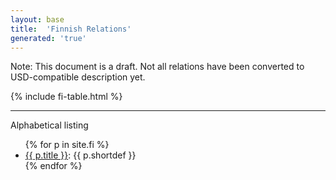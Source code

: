 ```yaml
---
layout: base
title:  'Finnish Relations'
generated: 'true'
---
```


Note: This document is a draft. Not all relations have been converted to USD-compatible description yet.

{% include fi-table.html %}

----------

Alphabetical listing

<ul>
{% for p in site.fi %}
  <li><a href="{{ p.url | remove_first:'/' }}">{{ p.title }}</a>: {{ p.shortdef }}</li>
{% endfor %}
</ul>
